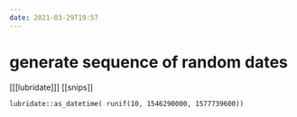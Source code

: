 ```yaml
---
date: 2021-03-29T19:57
---
```


# generate sequence of random dates

[[[lubridate]]]
[[snips]]


	lubridate::as_datetime( runif(10, 1546290000, 1577739600))